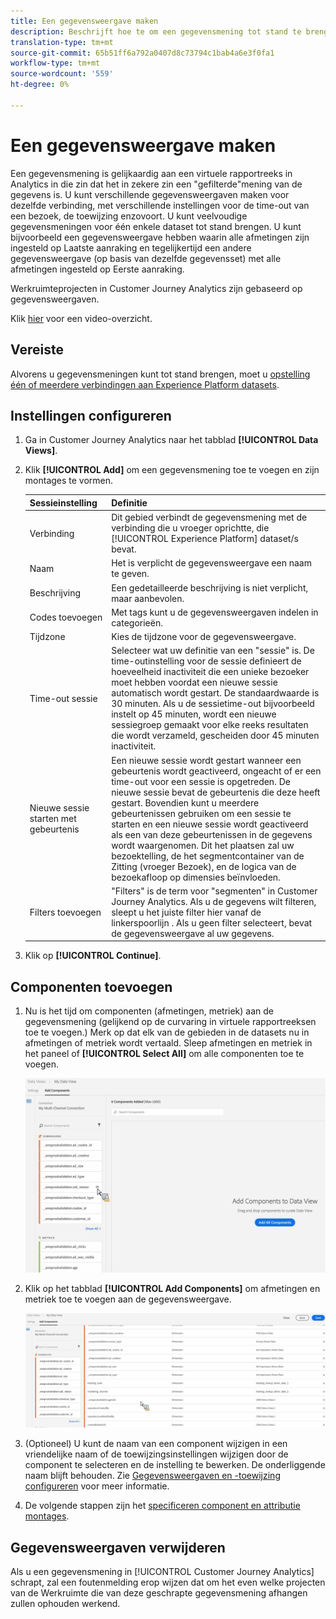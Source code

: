 ```yaml
---
title: Een gegevensweergave maken
description: Beschrijft hoe te om een gegevensmening tot stand te brengen aan een dataset van het Platform in Customer Journey Analytics (CJA).
translation-type: tm+mt
source-git-commit: 65b51ff6a792a0407d8c73794c1bab4a6e3f0fa1
workflow-type: tm+mt
source-wordcount: '559'
ht-degree: 0%

---
```



# Een gegevensweergave maken

Een gegevensmening is gelijkaardig aan een virtuele rapportreeks in Analytics in die zin dat het in zekere zin een &quot;gefilterde&quot;mening van de gegevens is. U kunt verschillende gegevensweergaven maken voor dezelfde verbinding, met verschillende instellingen voor de time-out van een bezoek, de toewijzing enzovoort. U kunt veelvoudige gegevensmeningen voor één enkele dataset tot stand brengen. U kunt bijvoorbeeld een gegevensweergave hebben waarin alle afmetingen zijn ingesteld op Laatste aanraking en tegelijkertijd een andere gegevensweergave (op basis van dezelfde gegevensset) met alle afmetingen ingesteld op Eerste aanraking.

Werkruimteprojecten in Customer Journey Analytics zijn gebaseerd op gegevensweergaven.

Klik [hier](https://docs.adobe.com/content/help/en/platform-learn/tutorials/cja/basic-configuration-for-data-views.html) voor een video-overzicht.

## Vereiste

Alvorens u gegevensmeningen kunt tot stand brengen, moet u [opstelling één of meerdere verbindingen aan Experience Platform datasets](/help/connections/create-connection.md).

## Instellingen configureren

1. Ga in Customer Journey Analytics naar het tabblad **[!UICONTROL Data Views]**.

1. Klik **[!UICONTROL Add]** om een gegevensmening toe te voegen en zijn montages te vormen.

   | Sessieinstelling | Definitie |
   |---|---|
   | Verbinding | Dit gebied verbindt de gegevensmening met de verbinding die u vroeger oprichtte, die [!UICONTROL Experience Platform] dataset/s bevat. |
   | Naam | Het is verplicht de gegevensweergave een naam te geven. |
   | Beschrijving | Een gedetailleerde beschrijving is niet verplicht, maar aanbevolen. |
   | Codes toevoegen | Met tags kunt u de gegevensweergaven indelen in categorieën. |
   | Tijdzone | Kies de tijdzone voor de gegevensweergave. |
   | Time-out sessie | Selecteer wat uw definitie van een &quot;sessie&quot; is. De time-outinstelling voor de sessie definieert de hoeveelheid inactiviteit die een unieke bezoeker moet hebben voordat een nieuwe sessie automatisch wordt gestart. De standaardwaarde is 30 minuten. Als u de sessietime-out bijvoorbeeld instelt op 45 minuten, wordt een nieuwe sessiegroep gemaakt voor elke reeks resultaten die wordt verzameld, gescheiden door 45 minuten inactiviteit. <!--This setting impacts not only your visit counts, but also how visit segment containers are evaluated, and the visit expiration logic for any eVars expiring on visit. Decreasing the session timeout will likely increase the total number of visits in your reporting, while increasing the visit timeout will likely decrease the total number of visits in your reporting. This needs to be reviewed.--> |
   | Nieuwe sessie starten met gebeurtenis | Een nieuwe sessie wordt gestart wanneer een gebeurtenis wordt geactiveerd, ongeacht of er een time-out voor een sessie is opgetreden. De nieuwe sessie bevat de gebeurtenis die deze heeft gestart. Bovendien kunt u meerdere gebeurtenissen gebruiken om een sessie te starten en een nieuwe sessie wordt geactiveerd als een van deze gebeurtenissen in de gegevens wordt waargenomen. Dit het plaatsen zal uw bezoektelling, de het segmentcontainer van de Zitting (vroeger Bezoek), en de logica van de bezoekafloop op dimensies beïnvloeden. |
   | Filters toevoegen | &quot;Filters&quot; is de term voor &quot;segmenten&quot; in Customer Journey Analytics. Als u de gegevens wilt filteren, sleept u het juiste filter   hier vanaf de linkerspoorlijn . Als u geen filter selecteert, bevat de gegevensweergave al uw gegevens. |

1. Klik op **[!UICONTROL Continue]**.

## Componenten toevoegen

1. Nu is het tijd om componenten (afmetingen, metriek) aan de gegevensmening (gelijkend op de curvaring in virtuele rapportreeksen toe te voegen.) Merk op dat elk van de gebieden in de datasets nu in afmetingen of metriek wordt vertaald. Sleep afmetingen en metriek in het paneel of **[!UICONTROL Select All]** om alle componenten toe te voegen.

   ![](assets/add-all-components.png)

1. Klik op het tabblad **[!UICONTROL Add Components]** om afmetingen en metriek toe te voegen aan de gegevensweergave.

   ![](assets/add-all-components2.png)

1. (Optioneel) U kunt de naam van een component wijzigen in een vriendelijke naam of de toewijzingsinstellingen wijzigen door de component te selecteren en de instelling te bewerken. De onderliggende naam blijft behouden. Zie [Gegevensweergaven en -toewijzing configureren](/help/data-views/configure-dataviews.md) voor meer informatie.

1. De volgende stappen zijn het [specificeren component en attributie montages](/help/data-views/configure-dataviews.md).

## Gegevensweergaven verwijderen

Als u een gegevensmening in [!UICONTROL Customer Journey Analytics] schrapt, zal een foutenmelding erop wijzen dat om het even welke projecten van de Werkruimte die van deze geschrapte gegevensmening afhangen zullen ophouden werkend.